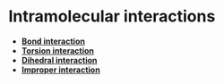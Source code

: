 # **Intramolecular interactions**

- [**Bond interaction**](bonds.md)
- [**Torsion interaction**](torsions.md)
- [**Dihedral interaction**](dihedrals.md)
- [**Improper interaction**](impropers.md)